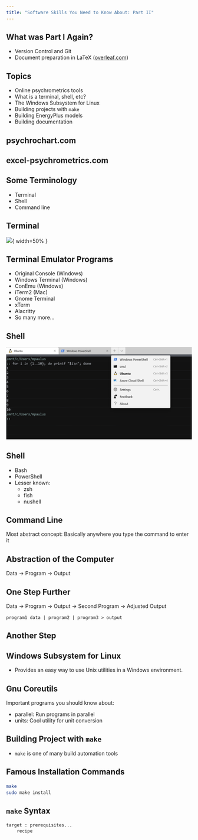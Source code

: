 ```yaml
---
title: "Software Skills You Need to Know About: Part II"
---
```


## What was Part I Again?

- Version Control and Git
- Document preparation in LaTeX ([overleaf.com](overleaf.com))

## Topics

- Online psychrometrics tools
- What is a terminal, shell, etc?
- The Windows Subsystem for Linux
- Building projects with `make`
- Building EnergyPlus models
- Building documentation

## psychrochart.com

## excel-psychrometrics.com

## Some Terminology

- Terminal
- Shell
- Command line

## Terminal

![](DEC_VT100_terminal_transparent.png){ width=50% }

## Terminal Emulator Programs

- Original Console (Windows)
- Windows Terminal (Windows)
- ConEmu (Windows)
- iTerm2 (Mac)
- Gnome Terminal
- xTerm
- Alacritty
- So many more...

## Shell

![](shells.png)

## Shell

- Bash
- PowerShell
- Lesser known:
    - zsh
    - fish
    - nushell

## Command Line

Most abstract concept: Basically anywhere you type the command to enter
it

## Abstraction of the Computer

Data -> Program -> Output

## One Step Further

Data -> Program -> Output -> Second Program -> Adjusted Output

```
program1 data | program2 | program3 > output
```

## Another Step



## Windows Subsystem for Linux

- Provides an easy way to use Unix utilities in a Windows environment.

## Gnu Coreutils

Important programs you should know about:

- parallel: Run programs in parallel
- units: Cool utility for unit conversion

## Building Project with `make`

- `make` is one of many build automation tools

## Famous Installation Commands

```sh
make
sudo make install
```

## `make` Syntax

```make
target : prerequisites...
    recipe
```

